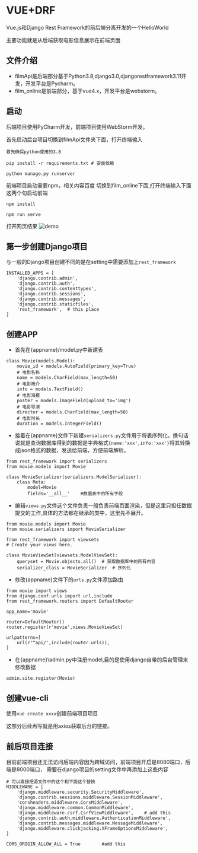 # VUE+DRF
Vue.js和Django Rest Framework的前后端分离开发的一个HelloWorld

主要功能就是从后端获取电影信息展示在前端页面

## 文件介绍

+ filmApi是后端部分基于Python3.8,django3.0,djangorestframework3.11开发，开发平台是Pycharm。
+ film_online是前端部分，基于vue4.x，开发平台是webstorm。

## 启动

后端项目使用PyCharm开发，前端项目使用WebStorm开发。

首先启动后台项目切换到filmApi文件夹下面，打开终端输入
```
首先确保python使用的3.8

pip install -r requirements.txt # 安装依赖

python manage.py runserver
```

前端项目启动需要npm，相关内容百度
切换到film_online下面,打开终端输入下面这两个句启动前端
```
npm install

npm run serve
```

打开网页结果
![demo](https://user-images.githubusercontent.com/36192496/79883658-c9f32400-8426-11ea-8665-5c8d081312ee.jpg)


## 第一步创建Django项目
与一般的Django项目创建不同的是在setting中需要添加上`rest_framework`

```
INSTALLED_APPS = [
    'django.contrib.admin',
    'django.contrib.auth',
    'django.contrib.contenttypes',
    'django.contrib.sessions',
    'django.contrib.messages',
    'django.contrib.staticfiles',
    'rest_framework',  # this place
]
```

##  创建APP

+ 首先在{appname}/model.py中新建表

```
class Movie(models.Model):
    movie_id = models.AutoField(primary_key=True)
    # 电影名称
    name = models.CharField(max_length=50)
    # 电影简介
    info = models.TextField()
    # 电影海报
    poster = models.ImageField(upload_to='img')
    # 电影导演
    director = models.CharField(max_length=50)
    # 电影时长
    duration = models.IntegerField()
```
+ 接着在{appname}文件下新建`serializers.py`文件用于将表序列化，换句话说就是查询数据库得到的数据是字典格式`{name:'xxx',info:'xxx'}`将其转换成json格式的数据，发送给前端，方便前端解析。

```
from rest_framework import serializers
from movie.models import Movie

class MovieSerializer(serializers.ModelSerializer):
    class Meta:
        model=Movie
        fields='__all__'    #数据表中的所有字段
```

+ 编辑`views.py`文件这个文件负责一般负责前端页面渲染，但是这里只担任数据提交的工作,具体的方法都在继承的类中，这里先不展开。

```
from movie.models import Movie
from movie.serializers import MovieSerializer

from rest_framework import viewsets
# Create your views here.

class MovieViewSet(viewsets.ModelViewSet):
    queryset = Movie.objects.all()  # 获取数据库中的所有内容
    serializer_class = MovieSerializer  # 序列化
```

+ 修改{appname}文件下的`urls.py`文件添加路由

```
from movie import views
from django.conf.urls import url,include
from rest_framework.routers import DefaultRouter

app_name='movie'

router=DefaultRouter()
router.register(r'movie',views.MovieViewSet)

urlpatterns=[
    url(r'^api/',include(router.urls)),
]
```

+ 在{appname}\admin.py中注册model,目的是使用django自带的后台管理来修改数据
```
admin.site.register(Movie)
```

## 创建vue-cli

使用`vue create xxxx`创建前端项目项目

这部分后续再写就是用axios获取后台的链接。


## 前后项目连接

目前前端项目还无法访问后端内容因为跨域访问，前端项目开启是8080端口，后端是8000端口，
需要在django项目的setting文件中再添加上这些内容

```
# 可以直接把源文件中的这个和下面这个替换
MIDDLEWARE = [
    'django.middleware.security.SecurityMiddleware',
    'django.contrib.sessions.middleware.SessionMiddleware',
    'corsheaders.middleware.CorsMiddleware',
    'django.middleware.common.CommonMiddleware',
    'django.middleware.csrf.CsrfViewMiddleware',    # add this
    'django.contrib.auth.middleware.AuthenticationMiddleware',
    'django.contrib.messages.middleware.MessageMiddleware',
    'django.middleware.clickjacking.XFrameOptionsMiddleware',
]

CORS_ORIGIN_ALLOW_ALL = True        #add this

```